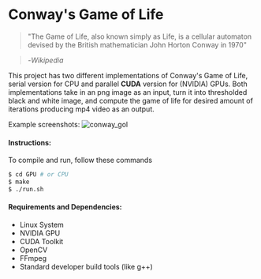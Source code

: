 # Conway's Game of Life


> "The Game of Life, also known simply as Life, is a cellular automaton devised by the British mathematician John Horton Conway in 1970"

>-*Wikipedia*

This project has two different implementations of Conway's Game of Life, serial version for CPU and parallel **CUDA** version for (NVIDIA) GPUs. Both implementations take in an png image as an input, turn it into thresholded black and white image, and compute the game of life for desired amount of iterations producing mp4 video as an output.

Example screenshots:
![conway_gol](http://i.imgur.com/5NgOIli.png "Conway's Game of Life")

#### Instructions:
To compile and run, follow these commands
```bash
$ cd GPU # or CPU
$ make
$ ./run.sh
```
#### Requirements and Dependencies:
* Linux System
* NVIDIA GPU
* CUDA Toolkit
* OpenCV
* FFmpeg
* Standard developer build tools (like g++)

